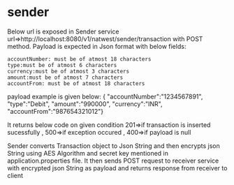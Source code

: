 # sender
Below url is exposed in Sender service
url=>http://localhost:8080/v1/natwest/sender/transaction with POST method.
Payload is expected in Json format with below fields:

	accountNumber: must be of atmost 18 characters
	type:must be of atmost 6 characters 
	currency:must be of atmost 3 characters 
	amount:must be of atmost 7 characters 
	accountFrom: must be of atmost 18 characters

payload example is given below:
{  "accountNumber":"1234567891",
    "type":"Debit",
    "amount":"990000",
    "currency":"INR",
    "accountFrom":"987654321012"}

It returns below code on given condition
201=>if transaction is inserted sucessfully ,
500=>if exception occured ,
400=>if payload is null


Sender  converts Transaction object to Json String and then encrypts json String using AES Algorithm and secret key mentioned in application.properties file.
It then sends POST request to receiver service with encrypted json String as payload
and returns response from receiver to client

